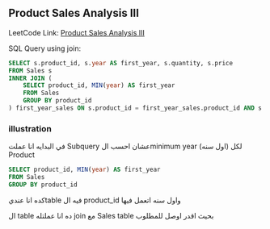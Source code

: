 
## Product Sales Analysis III

LeetCode Link: [Product Sales Analysis III](https://leetcode.com/problems/product-sales-analysis-iii/description/?envType=study-plan-v2&envId=top-sql-50)


SQL Query using join:

```sql
SELECT s.product_id, s.year AS first_year, s.quantity, s.price
FROM Sales s 
INNER JOIN (
    SELECT product_id, MIN(year) AS first_year
    FROM Sales
    GROUP BY product_id
) first_year_sales ON s.product_id = first_year_sales.product_id AND s.year = first_year_sales.first_year;
```
### illustration
في البدايه انا عملت Subquery عشان احسب الminimum year (اول سنه) لكل Product
```sql
SELECT product_id, MIN(year) AS first_year
FROM Sales
GROUP BY product_id
```
كده انا عنديtable فيه ال product_id  واول سنه اتعمل فيها


ال table ده انا عملتله join مع Sales table بحيث اقدر اوصل للمطلوب 
